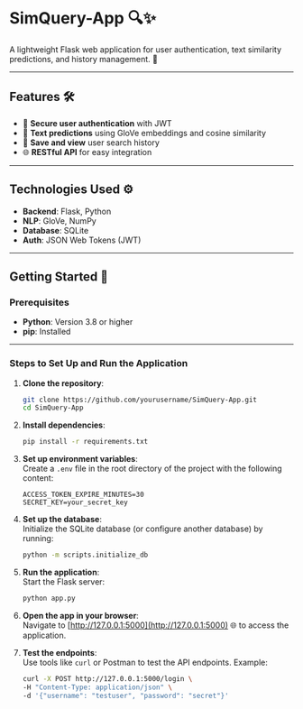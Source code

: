 # SimQuery-App 🔍✨

A lightweight Flask web application for user authentication, text similarity predictions, and history management. 🚀

---

## Features 🛠️

- 🔑 **Secure user authentication** with JWT  
- 🧠 **Text predictions** using GloVe embeddings and cosine similarity  
- 📜 **Save and view** user search history  
- 🌐 **RESTful API** for easy integration  

---

## Technologies Used ⚙️

- **Backend**: Flask, Python  
- **NLP**: GloVe, NumPy  
- **Database**: SQLite  
- **Auth**: JSON Web Tokens (JWT)  

---

## Getting Started 🚀

### Prerequisites
- **Python**: Version 3.8 or higher  
- **pip**: Installed  

---

### Steps to Set Up and Run the Application

1. **Clone the repository**:
   ```bash
   git clone https://github.com/yourusername/SimQuery-App.git
   cd SimQuery-App
   ```

2. **Install dependencies**:
   ```bash
   pip install -r requirements.txt
   ```

3. **Set up environment variables**:  
   Create a `.env` file in the root directory of the project with the following content:
   ```
   ACCESS_TOKEN_EXPIRE_MINUTES=30
   SECRET_KEY=your_secret_key
   ```

4. **Set up the database**:  
   Initialize the SQLite database (or configure another database) by running:
   ```bash
   python -m scripts.initialize_db
   ```

5. **Run the application**:  
   Start the Flask server:
   ```bash
   python app.py
   ```

6. **Open the app in your browser**:  
   Navigate to [http://127.0.0.1:5000](http://127.0.0.1:5000) 🌐 to access the application.

7. **Test the endpoints**:  
   Use tools like `curl` or Postman to test the API endpoints. Example:
   ```bash
   curl -X POST http://127.0.0.1:5000/login \
   -H "Content-Type: application/json" \
   -d '{"username": "testuser", "password": "secret"}'
   ```
